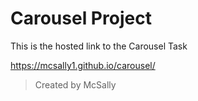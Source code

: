 # Carousel Project


This is the hosted link to the Carousel Task

https://mcsally1.github.io/carousel/

> Created by McSally